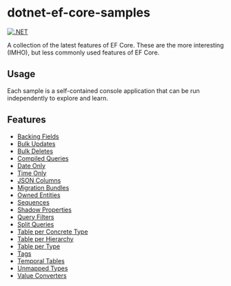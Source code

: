 # dotnet-ef-core-samples

[![.NET](https://github.com/danielmackay/dotnet-ef-core-samples/actions/workflows/dotnet.yml/badge.svg)](https://github.com/danielmackay/dotnet-ef-core-samples/actions/workflows/dotnet.yml)

A collection of the latest features of EF Core.  These are the more interesting (IMHO), but less commonly used features of EF Core.  

## Usage

Each sample is a self-contained console application that can be run independently to explore and learn.

## Features

- [Backing Fields](https://github.com/danielmackay/dotnet-ef-core-samples/tree/main/BackingFields)
- [Bulk Updates](https://github.com/danielmackay/dotnet-ef-core-samples/tree/main/BulkUpdates)
- [Bulk Deletes](https://github.com/danielmackay/dotnet-ef-core-samples/tree/main/BulkDeletes)
- [Compiled Queries](https://github.com/danielmackay/dotnet-ef-core-samples/tree/main/CompiledQueries)
- [Date Only](https://github.com/danielmackay/dotnet-ef-core-samples/tree/main/DateOnlyTimeOnly)
- [Time Only](https://github.com/danielmackay/dotnet-ef-core-samples/tree/main/DateOnlyTimeOnly)
- [JSON Columns](https://github.com/danielmackay/dotnet-ef-core-samples/tree/main/JsonColumns)
- [Migration Bundles](https://github.com/danielmackay/dotnet-ef-core-samples/tree/main/MigrationBundles)
- [Owned Entities](https://github.com/danielmackay/dotnet-ef-core-samples/tree/main/OwnedEntities)
- [Sequences](https://github.com/danielmackay/dotnet-ef-core-samples/tree/main/Sequences)
- [Shadow Properties](https://github.com/danielmackay/dotnet-ef-core-samples/tree/main/ShadowProperties)
- [Query Filters](https://github.com/danielmackay/dotnet-ef-core-samples/tree/main/QueryFilters)
- [Split Queries](https://github.com/danielmackay/dotnet-ef-core-samples/tree/main/SplitQueries)
- [Table per Concrete Type](https://github.com/danielmackay/dotnet-ef-core-samples/tree/main/TablePerConcreteType)
- [Table per Hierarchy](https://github.com/danielmackay/dotnet-ef-core-samples/tree/main/TablePerHierarchy)
- [Table per Type](https://github.com/danielmackay/dotnet-ef-core-samples/tree/main/TablePerType)
- [Tags](https://github.com/danielmackay/dotnet-ef-core-samples/tree/main/Tags)
- [Temporal Tables](https://github.com/danielmackay/dotnet-ef-core-samples/tree/main/TemporalTables)
- [Unmapped Types](https://github.com/danielmackay/dotnet-ef-core-samples/tree/main/UnmappedTypes)
- [Value Converters](https://github.com/danielmackay/dotnet-ef-core-samples/tree/main/ValueConverters)
